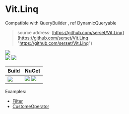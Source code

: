﻿# Vit.Linq
Compatible with QueryBuilder , ref DynamicQueryable
>source address: [https://github.com/serset/Vit.Linq](https://github.com/serset/Vit.Linq "https://github.com/serset/Vit.Linq")    

![](https://img.shields.io/github/license/Serset/Vit.Linq.svg)  
![](https://img.shields.io/github/repo-size/Serset/Vit.Linq.svg)  ![](https://img.shields.io/github/last-commit/Serset/Vit.Linq.svg)  
 

| Build | NuGet |
| -------- | -------- |
|![](https://github.com/serset/Vit.Linq/workflows/ki_multibranch/badge.svg) | [![](https://img.shields.io/nuget/v/Vit.Linq.svg)](https://www.nuget.org/packages/Vit.Linq/) ![](https://img.shields.io/nuget/dt/Vit.Linq.svg) |

 
Examples:  
- [Filter](src/Test/Vit.Linq.MsTest/Filter/Filter_TestBase.cs)  
- [CustomeOperator](src/Test/Vit.Linq.MsTest/Filter/CustomeOperator_Test.cs)  

